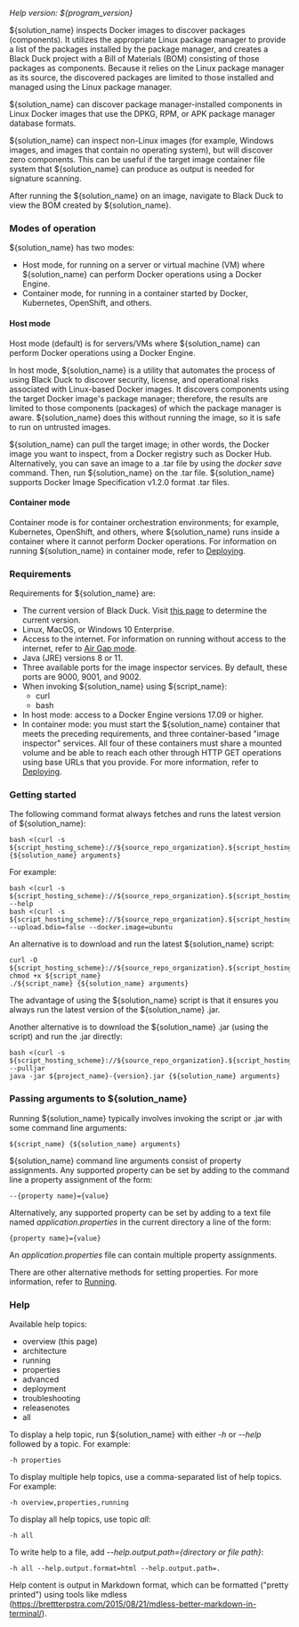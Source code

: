 
_Help version: ${program_version}_

${solution_name} inspects Docker images to discover packages (components).
It utilizes the appropriate Linux package manager to provide a list of
the packages installed by the package manager, and creates a Black Duck 
project with a Bill of Materials (BOM) consisting of those packages as components.
Because it relies on the Linux package manager as its source,
the discovered packages are limited to those installed and managed using the Linux package manager.

${solution_name} can discover package manager-installed components in
Linux Docker images that use the DPKG, RPM, or APK package manager database formats.

${solution_name} can inspect non-Linux images (for example, Windows images,
and images that contain no operating system), but 
will discover zero components. This can be useful if the target image
container file system that ${solution_name} can produce as output is needed
for signature scanning.

After running the ${solution_name} on an image, navigate to Black Duck to view the BOM created by 
${solution_name}.

### Modes of operation

${solution_name} has two modes:

* Host mode, for running on a server or virtual machine (VM) where ${solution_name} can perform Docker operations using a Docker Engine.
* Container mode, for running in a container started by Docker, Kubernetes, OpenShift, and others.

#### Host mode

Host mode (default) is for servers/VMs where ${solution_name} can perform Docker operations using a Docker Engine.

In host mode, ${solution_name} is a utility that automates the process of using Black Duck to discover security, license, and operational risks
associated with Linux-based Docker images. It discovers components using the target Docker image's package manager; therefore, the results
are limited to those components (packages) of which the package manager is aware. ${solution_name} does this without running
the image, so it is safe to run on untrusted images.

${solution_name} can pull the target image; in other words, the Docker image you want to inspect, from a Docker registry such
as Docker Hub. Alternatively, you can save an image to a .tar file by using the *docker save* command. Then, run ${solution_name}
on the .tar file. ${solution_name} supports Docker Image Specification v1.2.0 format .tar files.

#### Container mode

Container mode is for container orchestration environments; for example, Kubernetes, OpenShift, and others, where ${solution_name} runs
inside a container where it cannot perform Docker operations. For information on running ${solution_name} in container mode,
refer to [Deploying](deployment.md).

### Requirements

Requirements for ${solution_name} are:

* The current version of Black Duck. Visit [this page](${blackduck_release_page}) to determine the current version. 
* Linux, MacOS, or Windows 10 Enterprise.
* Access to the internet. For information on running without access to the internet, refer to [Air Gap mode](advanced.md#air-gap-mode).
* Java (JRE) versions 8 or 11.
* Three available ports for the image inspector services. By default, these ports are 9000, 9001, and 9002.
* When invoking ${solution_name} using ${script_name}:
    - curl
    - bash
* In host mode: access to a Docker Engine versions 17.09 or higher.
* In container mode: you must start the ${solution_name} container that meets the preceding requirements, and three container-based
"image inspector" services. All four of these containers must share a mounted volume and be able to reach each other through HTTP GET operations using base URLs
that you provide. For more information, refer to [Deploying](deployment.md).
    
### Getting started

The following command format always fetches and runs the latest version of ${solution_name}:

    bash <(curl -s ${script_hosting_scheme}://${source_repo_organization}.${script_hosting_domain}/${project_name}/${script_name}) {${solution_name} arguments}

For example:

    bash <(curl -s ${script_hosting_scheme}://${source_repo_organization}.${script_hosting_domain}/${project_name}/${script_name}) --help
    bash <(curl -s ${script_hosting_scheme}://${source_repo_organization}.${script_hosting_domain}/${project_name}/${script_name}) --upload.bdio=false --docker.image=ubuntu

An alternative is to download and run the latest ${solution_name} script:

    curl -O  ${script_hosting_scheme}://${source_repo_organization}.${script_hosting_domain}/${project_name}/${script_name}
    chmod +x ${script_name}
    ./${script_name} {${solution_name} arguments}

The advantage of using the ${solution_name} script is that it ensures you always run the latest version of the ${solution_name} .jar.

Another alternative is to download the ${solution_name} .jar (using the script) and run the .jar directly:

    bash <(curl -s ${script_hosting_scheme}://${source_repo_organization}.${script_hosting_domain}/${project_name}/${script_name}) --pulljar
    java -jar ${project_name}-{version}.jar {${solution_name} arguments}

### Passing arguments to ${solution_name}

Running ${solution_name} typically involves invoking the script or .jar with some command line arguments:

    ${script_name} {${solution_name} arguments}
    
${solution_name} command line arguments consist of property assignments. Any supported property can be set by adding to the command line
a property assignment of the form:

	--{property name}={value}

Alternatively, any supported property can be set by adding to a text file named
*application.properties* in the current directory a line of the form:

    {property name}={value}

An *application.properties* file can contain multiple property assignments.

There are other alternative methods for setting properties. For more information, refer to [Running](running.md).

### Help

Available help topics:

* overview (this page)
* architecture
* running
* properties
* advanced
* deployment
* troubleshooting
* releasenotes
* all

To display a help topic, run ${solution_name} with either *-h* or *--help* followed by a topic. For example:

    -h properties
    
To display multiple help topics, use a comma-separated list of help topics. For example:

    -h overview,properties,running

To display all help topics, use topic *all*:

    -h all

To write help to a file, add *--help.output.path={directory or file path}*:

    -h all --help.output.format=html --help.output.path=.

Help content is output in Markdown format, which can be formatted ("pretty printed")
using tools like mdless (https://brettterpstra.com/2015/08/21/mdless-better-markdown-in-terminal/).
